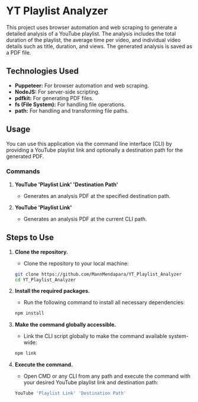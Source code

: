 # YT Playlist Analyzer

This project uses browser automation and web scraping to generate a detailed analysis of a YouTube playlist. The analysis includes the total duration of the playlist, the average time per video, and individual video details such as title, duration, and views. The generated analysis is saved as a PDF file.

## Technologies Used
- **Puppeteer:** For browser automation and web scraping.
- **NodeJS:** For server-side scripting.
- **pdfkit:** For generating PDF files.
- **fs (File System):** For handling file operations.
- **path:** For handling and transforming file paths.

## Usage
You can use this application via the command line interface (CLI) by providing a YouTube playlist link and optionally a destination path for the generated PDF.

### Commands
1. **YouTube 'Playlist Link' 'Destination Path'**
   - Generates an analysis PDF at the specified destination path.
   
2. **YouTube 'Playlist Link'**
   - Generates an analysis PDF at the current CLI path.

## Steps to Use

1. **Clone the repository.**
   - Clone the repository to your local machine:
   
   ```bash
   git clone https://github.com/MannMendapara/YT_Playlist_Analyzer
   cd YT_Playlist_Analyzer

2. **Install the required packages.**
   - Run the following command to install all necessary dependencies:

   ```bash
   npm install

3. **Make the command globally accessible.**
   - Link the CLI script globally to make the command available system-wide:
  
   ```bash
   npm link

4. **Execute the command.**
   - Open CMD or any CLI from any path and execute the command with your desired YouTube playlist link and destination path:
  
   ```bash
   YouTube 'Playlist Link' 'Destination Path'
